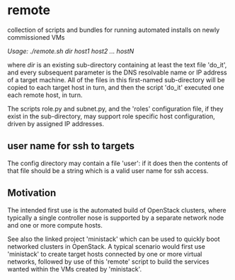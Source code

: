 # remote
collection of scripts and bundles for running automated installs on newly commissioned VMs

*Usage: ./remote.sh dir host1 host2 ... hostN*

where *dir* is an existing sub-directory containing at least the text file 'do_it', and every subsequent parameter is the DNS resolvable name or IP address of a target machine.  All of the files in this first-named sub-directory will be copied to each target host in turn, and then the script 'do_it' executed one each remote host, in turn.

The scripts role.py and subnet.py, and the 'roles' configuration file, if they exist in the sub-directory, may support role specific host configuration, driven by assigned IP addresses.

## user name for ssh to targets
The config directory may contain a file 'user': if it does then the contents of that file should be a string which is a valid user name for ssh access.

## Motivation
The intended first use is the automated build of OpenStack clusters, where typically a single controller nose is supported by a separate network node and one or more compute hosts.

See also the linked project 'ministack' which can be used to quickly boot networked clusters in OpenStack.  A typical scenario would first use 'ministack' to create target hosts connected by one or more virtual networks, followed by use of this 'remote' script to build the services wanted within the VMs created by 'ministack'.